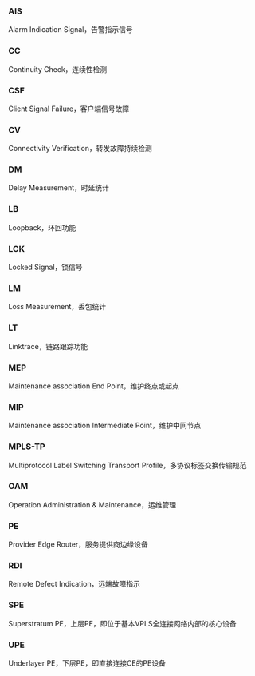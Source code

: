 
### AIS
Alarm Indication Signal，告警指示信号

### CC
Continuity Check，连续性检测

### CSF
Client Signal Failure，客户端信号故障

### CV
Connectivity Verification，转发故障持续检测

### DM
Delay Measurement，时延统计

### LB
Loopback，环回功能

### LCK
Locked Signal，锁信号

### LM
Loss Measurement，丢包统计

### LT
Linktrace，链路跟踪功能

### MEP
Maintenance association End Point，维护终点或起点

### MIP
Maintenance association Intermediate Point，维护中间节点

### MPLS-TP
Multiprotocol Label Switching Transport Profile，多协议标签交换传输规范

### OAM
Operation Administration & Maintenance，运维管理

### PE
Provider Edge Router，服务提供商边缘设备

### RDI
Remote Defect Indication，远端故障指示

### SPE
Superstratum PE，上层PE，即位于基本VPLS全连接网络内部的核心设备

### UPE
Underlayer PE，下层PE，即直接连接CE的PE设备



















